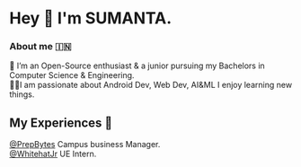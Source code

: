  # **Hey 👋 I'm SUMANTA.** 
 
 ### About me :india:
 :brain: I’m an Open-Source enthusiast & a junior pursuing my Bachelors in Computer Science & Engineering.<br />
 :technologist:I am passionate about Android Dev, Web Dev, AI&ML I enjoy learning new things.
 
 ## My Experiences :office:
 [@PrepBytes](https://www.prepbytes.com/campus-business-manager) Campus business Manager.<br />
 [@WhitehatJr](https://www.whitehatjr.com/) UE Intern.
 





